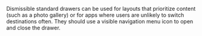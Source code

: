 Dismissible standard drawers can be used for layouts that prioritize content (such as a photo gallery) or for apps where users are unlikely to switch destinations often. They should use a visible navigation menu icon to open and close the drawer.